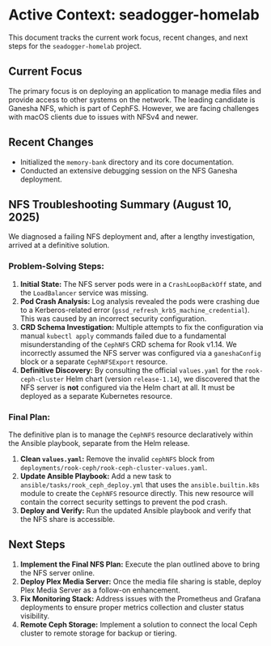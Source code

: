 # Active Context: seadogger-homelab

This document tracks the current work focus, recent changes, and next steps for the `seadogger-homelab` project.

## Current Focus

The primary focus is on deploying an application to manage media files and provide access to other systems on the network. The leading candidate is Ganesha NFS, which is part of CephFS. However, we are facing challenges with macOS clients due to issues with NFSv4 and newer.

## Recent Changes

*   Initialized the `memory-bank` directory and its core documentation.
*   Conducted an extensive debugging session on the NFS Ganesha deployment.

## NFS Troubleshooting Summary (August 10, 2025)

We diagnosed a failing NFS deployment and, after a lengthy investigation, arrived at a definitive solution.

### Problem-Solving Steps:
1.  **Initial State:** The NFS server pods were in a `CrashLoopBackOff` state, and the `LoadBalancer` service was missing.
2.  **Pod Crash Analysis:** Log analysis revealed the pods were crashing due to a Kerberos-related error (`gssd_refresh_krb5_machine_credential`). This was caused by an incorrect security configuration.
3.  **CRD Schema Investigation:** Multiple attempts to fix the configuration via manual `kubectl apply` commands failed due to a fundamental misunderstanding of the `CephNFS` CRD schema for Rook v1.14. We incorrectly assumed the NFS server was configured via a `ganeshaConfig` block or a separate `CephNFSExport` resource.
4.  **Definitive Discovery:** By consulting the official `values.yaml` for the `rook-ceph-cluster` Helm chart (version `release-1.14`), we discovered that the NFS server is **not** configured via the Helm chart at all. It must be deployed as a separate Kubernetes resource.

### Final Plan:
The definitive plan is to manage the `CephNFS` resource declaratively within the Ansible playbook, separate from the Helm release.

1.  **Clean `values.yaml`:** Remove the invalid `cephNFS` block from `deployments/rook-ceph/rook-ceph-cluster-values.yaml`.
2.  **Update Ansible Playbook:** Add a new task to `ansible/tasks/rook_ceph_deploy.yml` that uses the `ansible.builtin.k8s` module to create the `CephNFS` resource directly. This new resource will contain the correct security settings to prevent the pod crash.
3.  **Deploy and Verify:** Run the updated Ansible playbook and verify that the NFS share is accessible.

## Next Steps

1.  **Implement the Final NFS Plan:** Execute the plan outlined above to bring the NFS server online.
2.  **Deploy Plex Media Server:** Once the media file sharing is stable, deploy Plex Media Server as a follow-on enhancement.
3.  **Fix Monitoring Stack:** Address issues with the Prometheus and Grafana deployments to ensure proper metrics collection and cluster status visibility.
4.  **Remote Ceph Storage:** Implement a solution to connect the local Ceph cluster to remote storage for backup or tiering.
